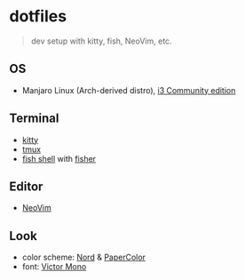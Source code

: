 # dotfiles

> dev setup with kitty, fish, NeoVim, etc.

## OS

- Manjaro Linux (Arch-derived distro), [i3 Community edition](https://manjaro.org/download/i3/)

## Terminal

- [kitty](https://sw.kovidgoyal.net/kitty/#)
- [tmux](https://github.com/tmux/tmux)
- [fish shell](https://fishshell.com/) with [fisher](https://github.com/jorgebucaran/fisher)

## Editor

- [NeoVim](https://neovim.io/)

## Look

- color scheme: [Nord][nord] & [PaperColor](https://github.com/NLKNguyen/papercolor-theme)
- font: [Victor Mono](https://rubjo.github.io/victor-mono/)

[nord]: https://www.nordtheme.com/
